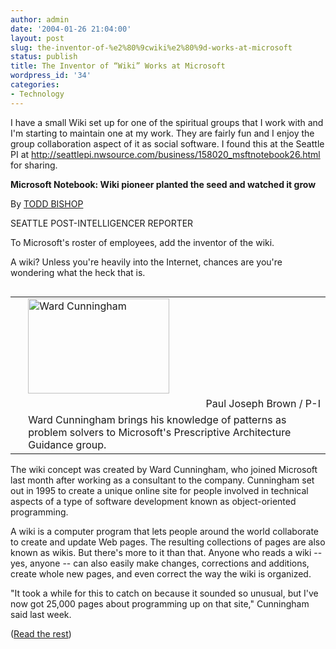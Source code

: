 ```yaml
--- 
author: admin
date: '2004-01-26 21:04:00'
layout: post
slug: the-inventor-of-%e2%80%9cwiki%e2%80%9d-works-at-microsoft
status: publish
title: The Inventor of “Wiki” Works at Microsoft
wordpress_id: '34'
categories:
- Technology
---
```

I have a small Wiki set up for one of the spiritual groups that I work with  and I'm starting to maintain one at my work. They are fairly fun and I enjoy the  group collaboration aspect of it as social software. I found this at the Seattle  PI at <a href="http://seattlepi.nwsource.com/business/158020_msftnotebook26.html">http://seattlepi.nwsource.com/business/158020_msftnotebook26.html</a> for  sharing.

<p class="rdheadline"><strong>Microsoft Notebook: Wiki pioneer planted the seed  and watched it grow</strong></p>



<p class="rdbyline">By <a href="mailto:toddbishop@seattlepi.com">TODD  BISHOP</a>

SEATTLE POST-INTELLIGENCER REPORTER



To Microsoft's roster of employees, add the inventor of the wiki.



A wiki? Unless you're heavily into the Internet, chances are you're wondering  what the heck that is.

<table width="236" cellspacing="0" cellpadding="0" border="0" align="right">

<tr valign="top">

<td>&nbsp;</td>

<td colspan="2"><img width="226" height="152" src="http://seattlepi.nwsource.com/dayart/20040126/226wardcunningham_microsof.jpg" alt="Ward Cunningham" /></td>

</tr>

<tr valign="top">

<td>&nbsp;</td>

<td>&nbsp;</td>

<td align="right" class="credit">Paul Joseph Brown /  P-I</td>

</tr>

<tr>

<td>&nbsp;</td>

<td colspan="2" class="caption">Ward  Cunningham brings his knowledge of patterns as problem solvers to Microsoft's  Prescriptive Architecture Guidance group.</td>

</tr>

</table>

The wiki concept was created by Ward Cunningham, who joined Microsoft last  month after working as a consultant to the company. Cunningham set out in 1995  to create a unique online site for people involved in technical aspects of a  type of software development known as object-oriented programming.



A wiki is a computer program that lets people around the world collaborate to  create and update Web pages. The resulting collections of pages are also known  as wikis. But there's more to it than that. Anyone who reads a wiki -- yes,  anyone -- can also easily make changes, corrections and additions, create whole  new pages, and even correct the way the wiki is organized.



"It took a while for this to catch on because it sounded so unusual, but I've  now got 25,000 pages about programming up on that site," Cunningham said last  week.



(<a href="http://seattlepi.nwsource.com/business/158020_msftnotebook26.html">Read  the rest</a>)
